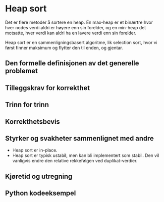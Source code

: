 # Heap sort
<!-- [E2] Forstå Heapsort -->

<!-- 
1. Kjenne den formelle definisjonen av det generelle problemet den løser
2. Kjenne til eventuelle tilleggskrav den stiller for å være korrekt
3. Vite hvordan den oppfører seg; kunne utføre algoritmen, trinn for trinn!
4. Forstå korrekthetsbeviset; hvordan og hvorfor virker algoritmen egentlig?
5. Kjenne til eventuelle styrker eller svakheter, sammenlignet med andre
6. Kjenne kjøretidene under ulike omstendigheter, og forstå utregningen
-->

Det er flere metoder å sortere en heap. En max-heap er et binærtre hvor hver nodes verdi aldri er høyere enn sin forelder, og en min-heap det motsatte, hver verdi kan aldri ha en lavere verdi enn sin forelder.

Heap sort er en sammenligningsbasert algoritme, lik selection sort, hvor vi først finner maksimum og flytter den til enden, og gjentar.

## Den formelle definisjonen av det generelle problemet
<!-- Et problem er relasjonen mellom input og output -->

## Tilleggskrav for korrekthet
<!-- Korrekhet: algoritmer virker, gir det svaret den skal -->
<!-- Eks: Binary search må ha en sortert liste -->

## Trinn for trinn
<!-- Pseudokode med forklaring -->

## Korrekthetsbevis
<!-- TBA -->

## Styrker og svakheter sammenlignet med andre

- Heap sort er in-place.
- Heap sort er typisk ustabil, men kan bli implementert som stabil. Den vil vanligvis endre den relative rekkefølgen ved duplikat-verdier.

## Kjøretid og utregning
<!-- Under ulike omstendigheter -->

<!-- En heap bruker logaritmisk tid for å ta ut det største eller minste elementet i heapen (?) -->

## Python kodeeksempel
